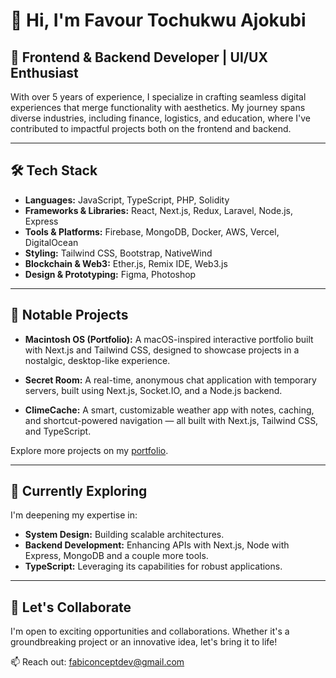 # 👋 Hi, I'm Favour Tochukwu Ajokubi

## 🎨 Frontend & Backend Developer | UI/UX Enthusiast

With over 5 years of experience, I specialize in crafting seamless digital experiences that merge functionality with aesthetics. My journey spans diverse industries, including finance, logistics, and education, where I've contributed to impactful projects both on the frontend and backend.

---

## 🛠️ Tech Stack

* **Languages:** JavaScript, TypeScript, PHP, Solidity
* **Frameworks & Libraries:** React, Next.js, Redux, Laravel, Node.js, Express
* **Tools & Platforms:** Firebase, MongoDB, Docker, AWS, Vercel, DigitalOcean
* **Styling:** Tailwind CSS, Bootstrap, NativeWind
* **Blockchain & Web3:** Ether.js, Remix IDE, Web3.js
* **Design & Prototyping:** Figma, Photoshop

---

## 🚀 Notable Projects

* **Macintosh OS (Portfolio):** A macOS-inspired interactive portfolio built with Next.js and Tailwind CSS, designed to showcase projects in a nostalgic, desktop-like experience.

* **Secret Room:** A real-time, anonymous chat application with temporary servers, built using Next.js, Socket.IO, and a Node.js backend.

* **ClimeCache:** A smart, customizable weather app with notes, caching, and shortcut-powered navigation — all built with Next.js, Tailwind CSS, and TypeScript.

Explore more projects on my [portfolio](https://fabiconcept.online).

---

## 🌱 Currently Exploring

I'm deepening my expertise in:

* **System Design:** Building scalable architectures.
* **Backend Development:** Enhancing APIs with Next.js, Node with Express, MongoDB and a couple more tools. 
* **TypeScript:** Leveraging its capabilities for robust applications.

---

## 🤝 Let's Collaborate

I'm open to exciting opportunities and collaborations. Whether it's a groundbreaking project or an innovative idea, let's bring it to life!

📫 Reach out: [fabiconceptdev@gmail.com](mailto:fabiconceptdev@gmail.com)
